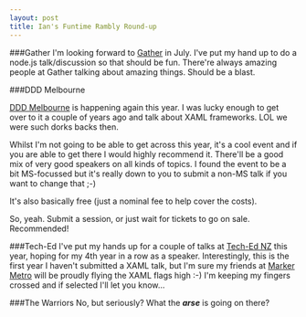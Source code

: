 ```yaml
---
layout: post
title: Ian's Funtime Rambly Round-up
---
```



###Gather
I'm looking forward to [Gather](http://gathergather.co.nz/) in July. I've put my hand up to do a node.js talk/discussion so that should be fun. There're always amazing people at Gather talking about amazing things. Should be a blast.


###DDD Melbourne

[DDD Melbourne](http://www.dddmelbourne.com/) is happening again this year. I was lucky enough to get over to it a couple of years ago and talk about XAML frameworks. LOL we were such dorks backs then.

Whilst I'm not going to be able to get across this year, it's a cool event and if you are able to get there I would highly recommend it. There'll be a good mix of very good speakers on all kinds of topics. I found the event to be a bit MS-focussed but it's really down to you to submit a non-MS talk if you want to change that ;-)

It's also basically free (just a nominal fee to help cover the costs).

So, yeah. Submit a session, or just wait for tickets to go on sale. Recommended!


###Tech-Ed
I've put my hands up for a couple of talks at [Tech-Ed NZ](https://newzealand.msteched.com/) this year, hoping for my 4th year in a row as a speaker. Interestingly, this is the first year I haven't submitted a XAML talk, but I'm sure my friends at [Marker Metro](http://markermetro.com) will be proudly flying the XAML flags high :-) I'm keeping my fingers crossed and if selected I'll let you know…


###The Warriors
No, but seriously? What the ***arse*** is going on there?
